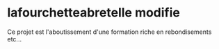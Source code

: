 # lafourchetteabretelle modifie

Ce projet est l'aboutissement d'une formation riche en rebondisements etc...